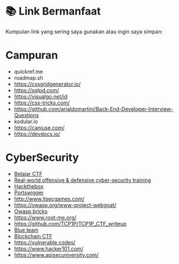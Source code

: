 # 📚 Link Bermanfaat

Kumpulan link yang sering saya gunakan atau ingin saya simpan:
# Campuran
- quickref.me  
- roadmap.sh  
- https://cssgridgenerator.io/  
- https://sqlpd.com/  
- https://visualgo.net/id  
- https://css-tricks.com/
- https://github.com/arialdomartini/Back-End-Developer-Interview-Questions  
- kodular.io  
- https://caniuse.com/
- https://devdocs.io/

# CyberSecurity
- [Belajar CTF](https://overthewire.org/wargames/)  
- [Real-world offensive & defensive cyber-security training](https://tryhackme.com/)  
- [Hackthebox](https://www.hackthebox.com/)
- [Portswigger](https://portswigger.net/)  
- http://www.itsecgames.com/  
- https://owasp.org/www-project-webgoat/  
- [Owasp bricks](https://sechow.com/bricks/)  
- https://www.root-me.org/  
- https://github.com/TCP1P/TCP1P_CTF_writeup
- [Blue team](https://cyberdefenders.org/)  
- [Blockchain CTF](https://casinoheist.xyz/)  
- https://vulnerable.codes/  
- https://www.hacker101.com/  
- https://www.apisecuniversity.com/  